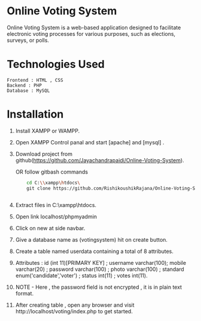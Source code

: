 # Online Voting System

Online Voting System is a web-based application designed to facilitate electronic voting processes for various purposes, such as elections, surveys, or polls.
# Technologies Used 
    Frontend : HTML , CSS 
    Backend : PHP
    Database : MySQL 
# Installation

1. Install XAMPP or WAMPP.

2. Open XAMPP Control panal and start [apache] and [mysql] .

3. Download project from github(https://github.com/Jayachandrapaidi/Online-Voting-System).

    OR follow gitbash commands <br>

    ```bash
        cd C:\\xampp\htdocs\
        git clone https://github.com/RishikoushikRajana/Online-Voting-System.git
        
    ```

4. Extract files in C:\xampp\htdocs.

5. Open link localhost/phpmyadmin

6. Click on new at side navbar.

7. Give a database name as (votingsystem) hit on create button.

8. Create a table named userdata containing a total of 8 attributes.

9. Attributes : id (int 11)[PRIMARY KEY] ; username varchar(100); mobile varchar(20) ; password varchar(100) ; photo varchar(100) ; standard enum('candidate','voter') ; status int(11) ; votes int(11).

10. NOTE - Here , the password field is not encrypted , it is in plain text format.

11. After creating table , open any browser and visit http://localhost/voting/index.php to get started.
